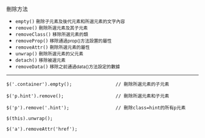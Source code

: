 刪除方法
- `empty()` <small>刪除子元素及後代元素和所選元素的文字內容</small>
- `remove()` <small>刪除所選元素及其子元素</small>
- `removeClass()` <small>移除所選元素的類</small>
- `removeProp()` <small>移除通過prop()方法設置的屬性</small>
- `removeAttr()` <small>刪除所選元素的屬性</small>
- `unwrap()` <small>刪除所選元素的父元素</small>
- `detach()` <small>移除被選元素</small>
- `removeData()` <small>移除之前通過data()方法設定的數據</small>

---

```
$('.container').empty();				// 刪除所選元素的子元素
```

```
$('p.hint').remove();					// 刪除所選元素和子元素
```

```
$('p').remove('.hint');					// 刪除class=hint的所有p元素
```

```
$(this).unwrap();
```

```
$('a').removeAttr('href');
```